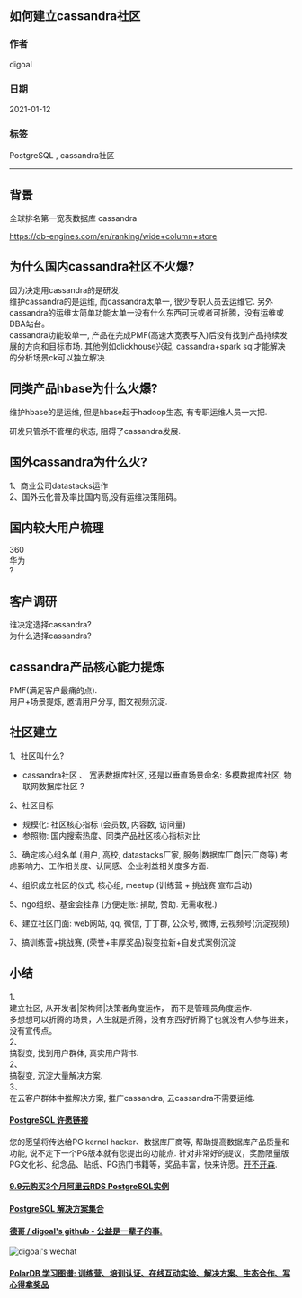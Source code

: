 ## 如何建立cassandra社区  
    
### 作者    
digoal    
    
### 日期    
2021-01-12     
    
### 标签    
PostgreSQL , cassandra社区        
    
----    
    
## 背景    
全球排名第一宽表数据库 cassandra   
  
https://db-engines.com/en/ranking/wide+column+store  

## 为什么国内cassandra社区不火爆?   
因为决定用cassandra的是研发.   
维护cassandra的是运维, 而cassandra太单一, 很少专职人员去运维它. 另外cassandra的运维太简单功能太单一没有什么东西可玩或者可折腾，没有运维或DBA站台。     
cassandra功能较单一, 产品在完成PMF(高速大宽表写入)后没有找到产品持续发展的方向和目标市场.  其他例如clickhouse兴起, cassandra+spark sql才能解决的分析场景ck可以独立解决.   
  
## 同类产品hbase为什么火爆?   
维护hbase的是运维, 但是hbase起于hadoop生态, 有专职运维人员一大把.   
  
研发只管杀不管埋的状态, 阻碍了cassandra发展.   
  
## 国外cassandra为什么火?  
1、商业公司datastacks运作  
2、国外云化普及率比国内高,没有运维决策阻碍。    
  
## 国内较大用户梳理   
360     
华为     
?    
    
## 客户调研   
谁决定选择cassandra?      
为什么选择cassandra?      
    
## cassandra产品核心能力提炼  
PMF(满足客户最痛的点).         
用户+场景提炼, 邀请用户分享, 图文视频沉淀.       
  
## 社区建立     
1、社区叫什么?   
- cassandra社区 、 宽表数据库社区, 还是以垂直场景命名: 多模数据库社区, 物联网数据库社区 ?      
    
2、社区目标  
- 规模化: 社区核心指标 (会员数, 内容数, 访问量)     
- 参照物: 国内搜索热度、同类产品社区核心指标对比     
    
3、确定核心组名单 (用户, 高校, datastacks厂家, 服务|数据库厂商|云厂商等) 考虑影响力、工作相关度、认同感、企业利益相关度多方面.      
  
4、组织成立社区的仪式, 核心组, meetup (训练营 + 挑战赛 宣布启动)      
  
5、ngo组织、基金会挂靠 (方便走账: 捐助, 赞助. 无需收税.)      
  
6、建立社区门面: web网站, qq, 微信, 丁丁群, 公众号, 微博, 云视频号(沉淀视频)      
  
7、搞训练营+挑战赛, (荣誉+丰厚奖品)裂变拉新+自发式案例沉淀    
    
## 小结  
1、  
建立社区, 从开发者|架构师|决策者角度运作， 而不是管理员角度运作.   
多想想可以折腾的场景，人生就是折腾，没有东西好折腾了也就没有人参与进来，没有宣传点。  
2、  
搞裂变, 找到用户群体, 真实用户背书.   
2、  
搞裂变, 沉淀大量解决方案.   
3、  
在云客户群体中推解决方案, 推广cassandra, 云cassandra不需要运维.  
  
    
  
    
    
  
#### [PostgreSQL 许愿链接](https://github.com/digoal/blog/issues/76 "269ac3d1c492e938c0191101c7238216")
您的愿望将传达给PG kernel hacker、数据库厂商等, 帮助提高数据库产品质量和功能, 说不定下一个PG版本就有您提出的功能点. 针对非常好的提议，奖励限量版PG文化衫、纪念品、贴纸、PG热门书籍等，奖品丰富，快来许愿。[开不开森](https://github.com/digoal/blog/issues/76 "269ac3d1c492e938c0191101c7238216").  
  
  
#### [9.9元购买3个月阿里云RDS PostgreSQL实例](https://www.aliyun.com/database/postgresqlactivity "57258f76c37864c6e6d23383d05714ea")
  
  
#### [PostgreSQL 解决方案集合](https://yq.aliyun.com/topic/118 "40cff096e9ed7122c512b35d8561d9c8")
  
  
#### [德哥 / digoal's github - 公益是一辈子的事.](https://github.com/digoal/blog/blob/master/README.md "22709685feb7cab07d30f30387f0a9ae")
  
  
![digoal's wechat](../pic/digoal_weixin.jpg "f7ad92eeba24523fd47a6e1a0e691b59")
  
  
#### [PolarDB 学习图谱: 训练营、培训认证、在线互动实验、解决方案、生态合作、写心得拿奖品](https://www.aliyun.com/database/openpolardb/activity "8642f60e04ed0c814bf9cb9677976bd4")
  
